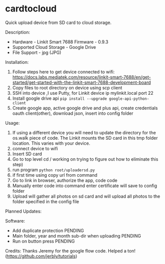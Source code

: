 # cardtocloud
Quick upload device from SD card to cloud storage. 

Description: 
  - Hardware - Linkit Smart 7688
Firmware - 0.9.3
  - Supported Cloud Storage - Google Drive
  - File Support - jpg (JPG)
  
Installation:
  1. Follow steps here to get device connected to wifi: https://docs.labs.mediatek.com/resource/linkit-smart-7688/en/get-started/get-started-with-the-linkit-smart-7688-development-board
  2. Copy files to root directory on device using scp client
  3. SSH into device ,I use Putty, for Linkit device ip mylinkit.local port 22
  4. Install google drive api ```pip install --upgrade google-api-python-client```
  5. Create google app, active google drive and plus api, create credentials oauth client(other), download json, insert into config folder
  

Usage: 
  1. If using a different device you will need to update the directory for the os.walk piece of code. The Linkit mounts the SD card in this tmp folder location. This varies with your device. 
  2. connect device to wifi
  3. Insert SD card
  4. Go to top level cd / working on trying to figure out how to eliminate this step)
  5. run program ```python root/uploadersd.py```
  6. if first time using copy url from command 
  7. Go to link in browser, authorize the app, code code
  8. Manually enter code into command enter certificate will save to config folder
  9. Upload will gather all photos on sd card and will upload all photos to the folder specified in the config file


Planned Updates:

Software:
  - Add duplicate protection  PENDING
  - Main folder, year and month sub-dir when uploading  PENDING
  - Run on button press  PENDING

Credits:
Thanks Jeremy for the google flow code. Helped a ton! (https://github.com/jerbly/tutorials)
